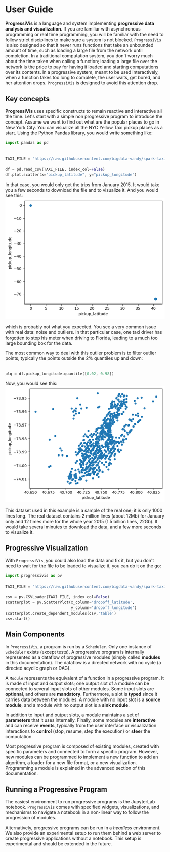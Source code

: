 # User Guide


**ProgressiVis** is a language and system implementing **progressive data analysis and visualization**.
If you are familiar with asynchronous programming or real time programming, you will be familiar with the need to follow strict disciplines to make sure a system is not blocked. `ProgressiVis` is also designed so that it never runs functions that take an unbounded amount of time, such as loading a large file from the network until completion.
In a traditional computation system, you don't worry much about the time taken when calling a function; loading a large file over the network is the price to pay for having it loaded and starting computations over its contents. In a progressive system, meant to be used interactively, when a function takes too long to complete, the user waits, get bored, and her attention drops.  `ProgressiVis` is designed to avoid this attention drop.

## Key concepts

**ProgressiVis** uses specific constructs to remain reactive and interactive all the time.
Let's start with a simple non progressive program to introduce the concept.  Assume we want to find out what are the popular places to go in New York City. You can visualize all the NYC Yellow Taxi pickup places as a start. Using the Python Pandas library, you would write something like:
```python
import pandas as pd


TAXI_FILE = "https://raw.githubusercontent.com/bigdata-vandy/spark-taxi/master/yellow_tripdata_2015-01.csv"

df = pd.read_csv(TAXI_FILE, index_col=False)
df.plot.scatter(x="pickup_latitude", y="pickup_longitude")
```


In that case, you would only get the trips from January 2015. It would take you a few seconds to download the file and to visualize it. And you would see this:
![](images/userguide_1_bad.png)

which is probably not what you expected. You see a very common issue with real data: noise and outliers. In that particular case, one taxi driver has forgotten to stop his meter when driving to Florida, leading to a much too large bounding box for the data.

The most common way to deal with this outlier problem is to filter outlier points, typically the points outside the 2% quantiles up and down:
```python

plq = df.pickup_longitude.quantile([0.02, 0.98])

```
Now, you would see this:
![](images/userguide_1_ok.png)

This dataset used in this example is a sample of the real one; it is only 1000 lines long.  The real dataset contains 2 million lines (about 12Mb) for January only and 12 times more for the whole year 2015 (1.5 billion lines, 22Gb). It would take several minutes to download the data, and a few more seconds to visualize it.

## Progressive Visualization

With `ProgressiVis`, you could also load the data and fix it, but you don't need to wait for the file to be loaded to visualize it, you can do it on the go:

```python
import progressivis as pv

TAXI_FILE = "https://raw.githubusercontent.com/bigdata-vandy/spark-taxi/master/yellow_tripdata_2015-01.csv"

csv = pv.CSVLoader(TAXI_FILE, index_col=False)
scatterplot = pv.ScatterPlot(x_column='dropoff_latitude',
                             y_column='dropoff_longitude')
scatterplot.create_dependent_modules(csv,'table')
csv.start()
```

## Main Components

In `ProgressiVis`, a program is run by a `Scheduler`. Only one instance of `Scheduler` exists (except tests). A progressive program is internally represented as a dataflow of progressive modules (simply called **modules** in this documentation). The dataflow is a directed network with no cycle (a directed acyclic graph or DAG).

A `Module` represents the equivalent of a function in a progressive
program.  It is made of input and output slots; one output slot of a
module can be connected to several input slots of other modules. Some
input slots are **optional**, and others are **mandatory**. Furthermore, a slot
is **typed** since it carries data between the modules.  A module with no input slot is a **source module**, and a module with no output slot is a **sink module**.

In addition to input and output slots, a module maintains a set of **parameters** that it uses internally. Finally, some modules are **interactive** and can receive **events**, typically from the user interface or visualization interactions to **control** (stop, resume, step the execution) or **steer** the computation.

Most progressive program is composed of existing modules, created with specific parameters and connected to form a specific program. However, new modules can be programmed to implement a new function to add an algorithm, a loader for a new file format, or a new visualization. Programming a module is explained in the advanced section of this documentation.

## Running a Progressive Program

The easiest environment to run progressive programs is the JupyterLab notebook. `ProgressiVis` comes with specified widgets, visualizations, and mechanisms to navigate a notebook in a non-linear way to follow the progression of modules.

Alternatively, progressive programs can be run in a _headless_ environment. We also provide an experimental setup to run them behind a web server to create progressive applications without a notebook. This setup is experimental and should be extended in the future.


